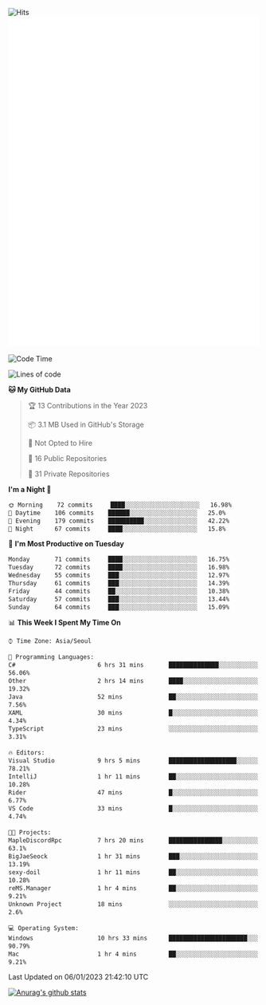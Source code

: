 ![Hits](https://hits.seeyoufarm.com/api/count/incr/badge.svg?url=https%3A%2F%2Fgithub.com%2Fkokose1234&count_bg=%2379C83D&title_bg=%23555555&icon=apple.svg&icon_color=%23E7E7E7&title=hits&edge_flat=false)
<br/>
![Metrics](https://github.com/kokose1234/kokose1234/blob/main/github-metrics.svg)

<!--START_SECTION:waka-->
![Code Time](http://img.shields.io/badge/Code%20Time-739%20hrs%2016%20mins-blue)

![Lines of code](https://img.shields.io/badge/From%20Hello%20World%20I%27ve%20Written-937%20Thousand%20lines%20of%20code-blue)

**🐱 My GitHub Data** 

> 🏆 13 Contributions in the Year 2023
 > 
> 📦 3.1 MB Used in GitHub's Storage 
 > 
> 🚫 Not Opted to Hire
 > 
> 📜 16 Public Repositories 
 > 
> 🔑 31 Private Repositories  
 > 
**I'm a Night 🦉** 

```text
🌞 Morning    72 commits     ████░░░░░░░░░░░░░░░░░░░░░   16.98% 
🌆 Daytime    106 commits    ██████░░░░░░░░░░░░░░░░░░░   25.0% 
🌃 Evening    179 commits    ██████████░░░░░░░░░░░░░░░   42.22% 
🌙 Night      67 commits     ████░░░░░░░░░░░░░░░░░░░░░   15.8%

```
📅 **I'm Most Productive on Tuesday** 

```text
Monday       71 commits     ████░░░░░░░░░░░░░░░░░░░░░   16.75% 
Tuesday      72 commits     ████░░░░░░░░░░░░░░░░░░░░░   16.98% 
Wednesday    55 commits     ███░░░░░░░░░░░░░░░░░░░░░░   12.97% 
Thursday     61 commits     ███░░░░░░░░░░░░░░░░░░░░░░   14.39% 
Friday       44 commits     ██░░░░░░░░░░░░░░░░░░░░░░░   10.38% 
Saturday     57 commits     ███░░░░░░░░░░░░░░░░░░░░░░   13.44% 
Sunday       64 commits     ███░░░░░░░░░░░░░░░░░░░░░░   15.09%

```


📊 **This Week I Spent My Time On** 

```text
⌚︎ Time Zone: Asia/Seoul

💬 Programming Languages: 
C#                       6 hrs 31 mins       ██████████████░░░░░░░░░░░   56.06% 
Other                    2 hrs 14 mins       ████░░░░░░░░░░░░░░░░░░░░░   19.32% 
Java                     52 mins             ██░░░░░░░░░░░░░░░░░░░░░░░   7.56% 
XAML                     30 mins             █░░░░░░░░░░░░░░░░░░░░░░░░   4.34% 
TypeScript               23 mins             ░░░░░░░░░░░░░░░░░░░░░░░░░   3.31%

🔥 Editors: 
Visual Studio            9 hrs 5 mins        ███████████████████░░░░░░   78.21% 
IntelliJ                 1 hr 11 mins        ██░░░░░░░░░░░░░░░░░░░░░░░   10.28% 
Rider                    47 mins             █░░░░░░░░░░░░░░░░░░░░░░░░   6.77% 
VS Code                  33 mins             █░░░░░░░░░░░░░░░░░░░░░░░░   4.74%

🐱‍💻 Projects: 
MapleDiscordRpc          7 hrs 20 mins       ███████████████░░░░░░░░░░   63.1% 
BigJaeSeock              1 hr 31 mins        ███░░░░░░░░░░░░░░░░░░░░░░   13.19% 
sexy-doil                1 hr 11 mins        ██░░░░░░░░░░░░░░░░░░░░░░░   10.28% 
reMS.Manager             1 hr 4 mins         ██░░░░░░░░░░░░░░░░░░░░░░░   9.21% 
Unknown Project          18 mins             ░░░░░░░░░░░░░░░░░░░░░░░░░   2.6%

💻 Operating System: 
Windows                  10 hrs 33 mins      ██████████████████████░░░   90.79% 
Mac                      1 hr 4 mins         ██░░░░░░░░░░░░░░░░░░░░░░░   9.21%

```


 Last Updated on 06/01/2023 21:42:10 UTC
<!--END_SECTION:waka-->

[![Anurag's github stats](https://github-readme-stats.vercel.app/api?username=kokose1234&theme=dracula)](https://github.com/anuraghazra/github-readme-stats)



	
